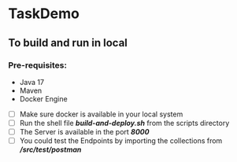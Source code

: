 # TaskDemo

## To build and run in local

### Pre-requisites:
* Java 17
* Maven
* Docker Engine

- [ ] Make sure docker is available in your local system
- [ ] Run the shell file **_build-and-deploy.sh_** from the scripts directory
- [ ] The Server is available in the port **_8000_**
- [ ] You could test the Endpoints by importing the collections from **_/src/test/postman_**